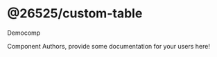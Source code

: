 @26525/custom-table
===============================================
Democomp

Component Authors, provide some documentation for your users here!